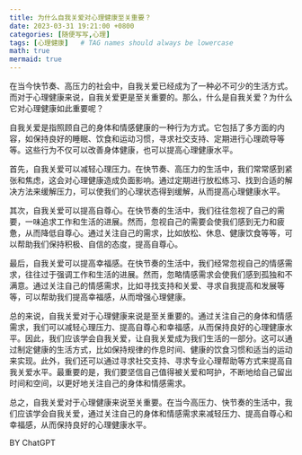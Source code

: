 ```yaml
---
title: 为什么自我关爱对心理健康至关重要？
date: 2023-03-31 19:21:00 +0800
categories: [随便写写,心理]
tags: [心理健康]   # TAG names should always be lowercase
math: true
mermaid: true
---
```


在当今快节奏、高压力的社会中，自我关爱已经成为了一种必不可少的生活方式。而对于心理健康来说，自我关爱更是至关重要的。那么，什么是自我关爱？为什么它对心理健康如此重要呢？

自我关爱是指照顾自己的身体和情感健康的一种行为方式。它包括了多方面的内容，如保持良好的睡眠、饮食和运动习惯，寻求社交支持、定期进行心理疏导等等。这些行为不仅可以改善身体健康，也可以提高心理健康水平。

首先，自我关爱可以减轻心理压力。在快节奏、高压力的生活中，我们常常感到紧张和焦虑，这会对心理健康造成负面影响。通过定期进行放松练习、找到合适的解决方法来缓解压力，可以使我们的心理状态得到缓解，从而提高心理健康水平。

其次，自我关爱可以提高自尊心。在快节奏的生活中，我们往往忽视了自己的需要，一味追求工作和生活的进展。然而，忽视自己的需要会使我们感到无力和疲惫，从而降低自尊心。通过关注自己的需求，比如放松、休息、健康饮食等等，可以帮助我们保持积极、自信的态度，提高自尊心。

最后，自我关爱可以提高幸福感。在快节奏的生活中，我们经常忽视自己的情感需求，往往过于强调工作和生活的进展。然而，忽略情感需求会使我们感到孤独和不满意。通过关注自己的情感需求，比如寻找支持和关爱、寻求自我提高和发展等等，可以帮助我们提高幸福感，从而增强心理健康。

总的来说，自我关爱对于心理健康来说是至关重要的。通过关注自己的身体和情感需求，我们可以减轻心理压力、提高自尊心和幸福感，从而保持良好的心理健康水平。因此，我们应该学会自我关爱，让自我关爱成为我们生活的一部分。这可以通过制定健康的生活方式，比如保持规律的作息时间、健康的饮食习惯和适当的运动来实现。此外，我们还可以通过寻求社交支持、寻求专业心理帮助等方式来提高自我关爱水平。最重要的是，我们要坚信自己值得被关爱和呵护，不断地给自己留出时间和空间，以更好地关注自己的身体和情感需求。

总之，自我关爱对于心理健康来说至关重要。在当今高压力、快节奏的生活中，我们应该学会自我关爱，通过关注自己的身体和情感需求来减轻压力、提高自尊心和幸福感，从而保持良好的心理健康水平。

BY ChatGPT